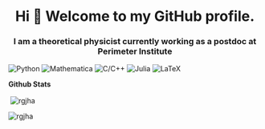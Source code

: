 ### 
<h1 align="center">Hi 👋 Welcome to my GitHub profile. </h1>  
<h3 align="center">I am a theoretical physicist currently working as a postdoc at Perimeter Institute </p></h3>

![Python](https://img.shields.io/badge/Python-.-red)
![Mathematica](https://img.shields.io/badge/Mathematica-.-blue)
![C/C++](https://img.shields.io/badge/C%2FC%2B%2B-.-blueviolet)
![Julia](https://img.shields.io/badge/Julia-.-yellowgreen)
![LaTeX](https://img.shields.io/badge/LaTeX-.-informational)



 <summary><b>Github Stats</b></summary>
 <p>&nbsp;<img align="center" src="https://github-readme-stats.vercel.app/api?username=rgjha&show_icons=true&locale=en&theme=algolia" alt="rgjha" /></p>

<p><img align="left" src="https://github-readme-stats.vercel.app/api/top-langs?username=rgjha&show_icons=true&theme=algolia&locale=en&layout=compact" alt="rgjha" /></p>  


